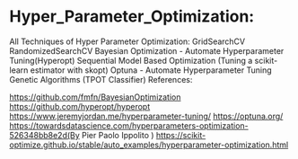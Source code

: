 # Hyper_Parameter_Optimization:
All Techniques of Hyper Parameter Optimization:
GridSearchCV
RandomizedSearchCV
Bayesian Optimization - Automate Hyperparameter Tuning(Hyperopt)
Sequential Model Based Optimization (Tuning a scikit- learn estimator with skopt)
Optuna - Automate Hyperparameter Tuning
Genetic Algorithms (TPOT Classifier)
References:

https://github.com/fmfn/BayesianOptimization
https://github.com/hyperopt/hyperopt
https://www.jeremyjordan.me/hyperparameter-tuning/
https://optuna.org/
https://towardsdatascience.com/hyperparameters-optimization-526348bb8e2d(By Pier Paolo Ippolito )
https://scikit-optimize.github.io/stable/auto_examples/hyperparameter-optimization.html
